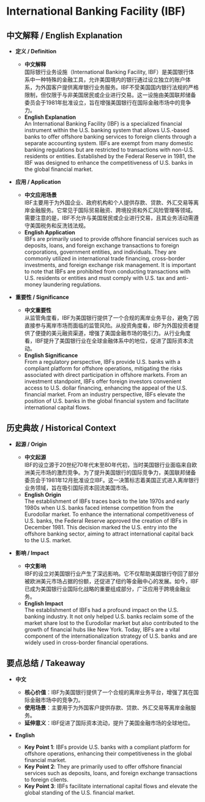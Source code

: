 # International Banking Facility (IBF)

## 中文解释 / English Explanation

* **定义 / Definition**  
  - **中文解释**  
    国际银行业务设施（International Banking Facility, IBF）是美国银行体系中一种特殊的金融工具，允许美国境内的银行通过设立独立的账户体系，为外国客户提供离岸银行业务服务。IBF不受美国国内银行法规的严格限制，但仅限于与非美国居民或企业进行交易。这一设施由美国联邦储备委员会于1981年批准设立，旨在增强美国银行在国际金融市场中的竞争力。  
  - **English Explanation**  
    An International Banking Facility (IBF) is a specialized financial instrument within the U.S. banking system that allows U.S.-based banks to offer offshore banking services to foreign clients through a separate accounting system. IBFs are exempt from many domestic banking regulations but are restricted to transactions with non-U.S. residents or entities. Established by the Federal Reserve in 1981, the IBF was designed to enhance the competitiveness of U.S. banks in the global financial market.

* **应用 / Application**  
  - **中文应用场景**  
    IBF主要用于为外国企业、政府机构和个人提供存款、贷款、外汇交易等离岸金融服务。它常见于国际贸易融资、跨境投资和外汇风险管理等领域。需要注意的是，IBF不允许与美国居民或企业进行交易，且其业务活动需遵守美国税务和反洗钱法规。  
  - **English Application**  
    IBFs are primarily used to provide offshore financial services such as deposits, loans, and foreign exchange transactions to foreign corporations, government entities, and individuals. They are commonly utilized in international trade financing, cross-border investments, and foreign exchange risk management. It is important to note that IBFs are prohibited from conducting transactions with U.S. residents or entities and must comply with U.S. tax and anti-money laundering regulations.

* **重要性 / Significance**  
  - **中文重要性**  
    从监管角度看，IBF为美国银行提供了一个合规的离岸业务平台，避免了因直接参与离岸市场而面临的监管风险。从投资角度看，IBF为外国投资者提供了便捷的美元融资渠道，增强了美国金融市场的吸引力。从行业角度看，IBF提升了美国银行业在全球金融体系中的地位，促进了国际资本流动。  
  - **English Significance**  
    From a regulatory perspective, IBFs provide U.S. banks with a compliant platform for offshore operations, mitigating the risks associated with direct participation in offshore markets. From an investment standpoint, IBFs offer foreign investors convenient access to U.S. dollar financing, enhancing the appeal of the U.S. financial market. From an industry perspective, IBFs elevate the position of U.S. banks in the global financial system and facilitate international capital flows.

## 历史典故 / Historical Context

* **起源 / Origin**  
  - **中文起源**  
    IBF的设立源于20世纪70年代末至80年代初，当时美国银行业面临来自欧洲美元市场的激烈竞争。为了提升美国银行的国际竞争力，美国联邦储备委员会于1981年12月批准设立IBF。这一决策标志着美国正式进入离岸银行业务领域，旨在吸引国际资本回流美国市场。  
  - **English Origin**  
    The establishment of IBFs traces back to the late 1970s and early 1980s when U.S. banks faced intense competition from the Eurodollar market. To enhance the international competitiveness of U.S. banks, the Federal Reserve approved the creation of IBFs in December 1981. This decision marked the U.S. entry into the offshore banking sector, aiming to attract international capital back to the U.S. market.

* **影响 / Impact**  
  - **中文影响**  
    IBF的设立对美国银行业产生了深远影响。它不仅帮助美国银行夺回了部分被欧洲美元市场占据的份额，还促进了纽约等金融中心的发展。如今，IBF已成为美国银行业国际化战略的重要组成部分，广泛应用于跨境金融业务。  
  - **English Impact**  
    The establishment of IBFs had a profound impact on the U.S. banking industry. It not only helped U.S. banks reclaim some of the market share lost to the Eurodollar market but also contributed to the growth of financial hubs like New York. Today, IBFs are a vital component of the internationalization strategy of U.S. banks and are widely used in cross-border financial operations.

## 要点总结 / Takeaway

* **中文**  
  - **核心价值**：IBF为美国银行提供了一个合规的离岸业务平台，增强了其在国际金融市场中的竞争力。  
  - **使用场景**：主要用于为外国客户提供存款、贷款、外汇交易等离岸金融服务。  
  - **延伸意义**：IBF促进了国际资本流动，提升了美国金融市场的全球地位。  

* **English**  
  - **Key Point 1**: IBFs provide U.S. banks with a compliant platform for offshore operations, enhancing their competitiveness in the global financial market.  
  - **Key Point 2**: They are primarily used to offer offshore financial services such as deposits, loans, and foreign exchange transactions to foreign clients.  
  - **Key Point 3**: IBFs facilitate international capital flows and elevate the global standing of the U.S. financial market.